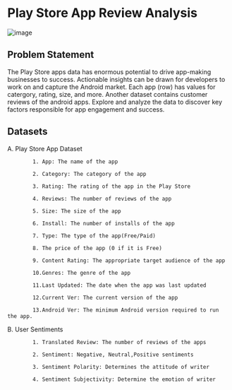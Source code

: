 # Play Store App Review Analysis
![image](https://user-images.githubusercontent.com/102784806/202365392-a8f1c9ef-067c-44d0-873b-ee90e5cc38d4.png)

## Problem Statement

The Play Store apps data has enormous potential to drive app-making businesses to success. Actionable insights can be drawn for developers to work on and capture the Android market.
Each app (row) has values for catergory, rating, size, and more. Another dataset contains customer reviews of the android apps.
Explore and analyze the data to discover key factors responsible for app engagement and success.

## Datasets

A. Play Store App Dataset

            
            1. App: The name of the app
            
            2. Category: The category of the app
            
            3. Rating: The rating of the app in the Play Store
            
            4. Reviews: The number of reviews of the app
            
            5. Size: The size of the app
            
            6. Install: The number of installs of the app
            
            7. Type: The type of the app(Free/Paid)
            
            8. The price of the app (0 if it is Free)
            
            9. Content Rating: The appropriate target audience of the app
            
            10.Genres: The genre of the app
            
            11.Last Updated: The date when the app was last updated
            
            12.Current Ver: The current version of the app
            
            13.Android Ver: The minimum Android version required to run the app.

           
            
B. User Sentiments

            1. Translated Review: The number of reviews of the apps
            
            2. Sentiment: Negative, Neutral,Positive sentiments
            
            3. Sentiment Polarity: Determines the attitude of writer
            
            4. Sentiment Subjectivity: Determine the emotion of writer

        
